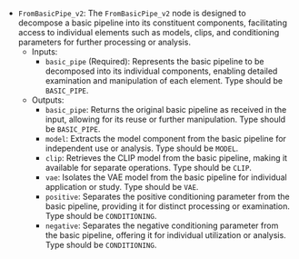 - `FromBasicPipe_v2`: The `FromBasicPipe_v2` node is designed to decompose a basic pipeline into its constituent components, facilitating access to individual elements such as models, clips, and conditioning parameters for further processing or analysis.
    - Inputs:
        - `basic_pipe` (Required): Represents the basic pipeline to be decomposed into its individual components, enabling detailed examination and manipulation of each element. Type should be `BASIC_PIPE`.
    - Outputs:
        - `basic_pipe`: Returns the original basic pipeline as received in the input, allowing for its reuse or further manipulation. Type should be `BASIC_PIPE`.
        - `model`: Extracts the model component from the basic pipeline for independent use or analysis. Type should be `MODEL`.
        - `clip`: Retrieves the CLIP model from the basic pipeline, making it available for separate operations. Type should be `CLIP`.
        - `vae`: Isolates the VAE model from the basic pipeline for individual application or study. Type should be `VAE`.
        - `positive`: Separates the positive conditioning parameter from the basic pipeline, providing it for distinct processing or examination. Type should be `CONDITIONING`.
        - `negative`: Separates the negative conditioning parameter from the basic pipeline, offering it for individual utilization or analysis. Type should be `CONDITIONING`.
